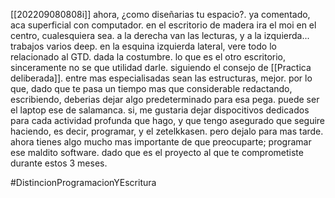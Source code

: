 [[202209080808i]]
ahora, ¿como diseñarias tu espacio?. ya comentado, aca superficial con computador. en el escritorio de madera ira el moi en el centro, cualesquiera sea. a la derecha van las lecturas, y a la izquierda...  trabajos varios deep. en la esquina izquierda lateral, vere todo lo relacionado al GTD. dada la costumbre.  lo que es el otro escritorio, sinceramente no se que utilidad darle. siguiendo el consejo de [[Practica deliberada]]. entre mas especialisadas sean las estructuras, mejor. por lo que, dado que te pasa un tiempo mas que considerable redactando, escribiendo, deberias dejar algo predeterminado para esa pega. puede ser el laptop ese de salamanca. si, me gustaria dejar dispocitivos dedicados para cada actividad profunda que hago, y que tengo asegurado que seguire haciendo, es decir, programar, y el zetelkkasen. pero dejalo para mas tarde. ahora tienes algo mucho mas importante de que preocuparte; programar ese maldito software. dado que es el proyecto al que te comprometiste durante estos 3 meses. 

#DistincionProgramacionYEscritura

